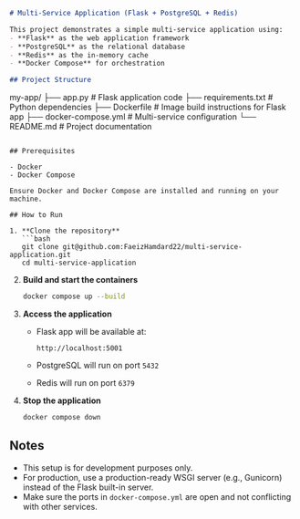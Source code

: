 
```markdown
# Multi-Service Application (Flask + PostgreSQL + Redis)

This project demonstrates a simple multi-service application using:
- **Flask** as the web application framework
- **PostgreSQL** as the relational database
- **Redis** as the in-memory cache
- **Docker Compose** for orchestration

## Project Structure

```

my-app/
├── app.py                # Flask application code
├── requirements.txt      # Python dependencies
├── Dockerfile            # Image build instructions for Flask app
├── docker-compose.yml    # Multi-service configuration
└── README.md             # Project documentation

````

## Prerequisites

- Docker
- Docker Compose

Ensure Docker and Docker Compose are installed and running on your machine.

## How to Run

1. **Clone the repository**
   ```bash
   git clone git@github.com:FaeizHamdard22/multi-service-application.git
   cd multi-service-application
````

2. **Build and start the containers**

   ```bash
   docker compose up --build
   ```

3. **Access the application**

   * Flask app will be available at:

     ```
     http://localhost:5001
     ```
   * PostgreSQL will run on port `5432`
   * Redis will run on port `6379`

4. **Stop the application**

   ```bash
   docker compose down
   ```

## Notes

* This setup is for development purposes only.
* For production, use a production-ready WSGI server (e.g., Gunicorn) instead of the Flask built-in server.
* Make sure the ports in `docker-compose.yml` are open and not conflicting with other services.
